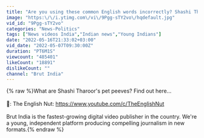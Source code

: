 ```yaml
---
title: "Are you using these common English words incorrectly? Shashi Tharoor on Indian English"
image: "https:\/\/i.ytimg.com\/vi\/9Pgg-sTY2vo\/hqdefault.jpg"
vid_id: "9Pgg-sTY2vo"
categories: "News-Politics"
tags: ["News videos India","Indian news","Young Indians"]
date: "2022-05-16T21:33:02+03:00"
vid_date: "2022-05-07T09:30:00Z"
duration: "PT6M1S"
viewcount: "485401"
likeCount: "18891"
dislikeCount: ""
channel: "Brut India"
---
```

{% raw %}What are Shashi Tharoor's pet peeves? Find out here... <br /><br />🎥: The English Nut: <a rel="nofollow" target="blank" href="https://www.youtube.com/c/TheEnglishNut">https://www.youtube.com/c/TheEnglishNut</a><br /><br />Brut India is the fastest-growing digital video publisher in the country. We're a young, independent platform producing compelling journalism in new formats.{% endraw %}
